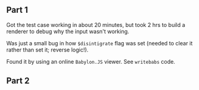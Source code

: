 ## Part 1

Got the test case working in about 20 minutes, but took 2 hrs to build a
renderer to debug why the input wasn't working.

Was just a small bug in how `$disintigrate` flag was set (needed to clear it
rather than set it; reverse logic!).

Found it by using an online `Babylon.JS` viewer. See `writebabs` code.

## Part 2


